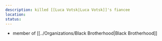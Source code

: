 ```yaml
---
description: killed [[Luca Votsk|Luca Votsk]]'s fiancee
location: 
status: 
---
```

- member of [[../Organizations/Black Brotherhood|Black Brotherhood]]